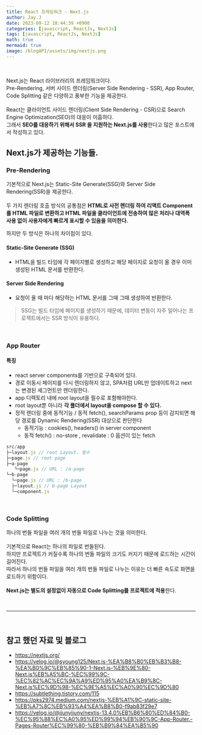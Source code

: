 ```yaml
---
title: React 프레임워크 - Next.js
author: Jay.J
date: 2023-09-12 18:44:39 +0900
categories: [javascript, ReactJs, NextJs]
tags: [javascript, ReactJs, NextJs]
math: true
mermaid: true
image: /blogAPI/assets/img/nextjs.png
---
```


<br>

Next.js는 React 라이브러리의 프레임워크이다.<br>
Pre-Rendering, 서버 사이드 렌더링(Server Side Rendering - SSR), App Router, Code Splitting  같은 다양하고 풍부한 기능을 제공한다.<br>
<br>
React는 클라이언트 사이드 렌더링(Client Side Rendering - CSR)으로 Search Engine Optimization(SEO)의 대응이 미흡하다.<br>
그래서 <b>SEO를 대응하기 위해서 SSR 을 지원하는 Next.js를 사용</b>한다고 많은 포스트에서 작성하고 있다.

## Next.js가 제공하는 기능들.

### Pre-Rendering

기본적으로 Next.js는 Static-Site Generate(SSG)와 Server Side Rendering(SSR)을 제공한다.<br>
<br>
두 가지 렌더링 호출 방식의 공통점은 <b>HTML로 사전 렌더링 하여 리액트 Component를 HTML 파일로 변환하고 HTML 파일을 클라이언트에 전송하여 많은 처리나 대역폭 사용 없이 사용자에게 빠르게 표시할 수 있음을 의미한다.</b>

하지만 두 방식은 하나의 차이점이 있다.

#### Static-Site Generate (SSG)
- HTML을 빌드 타임에 각 페이지별로 생성하고 해당 페이지로 요청이 올 경우 이미 생성된 HTML 문서를 반환한다.

#### Server Side Rendering
- 요청이 올 때 마다 해당하는 HTML 문서를 그때 그때 생성하여 반환한다.

> SSG는 빌드 타임에 페이지를 생성하기 때문에, 데이터 변동이 자주 일어나는 프로젝트에서는 SSR 방식이 유용하다.

<br>

### App Router

#### 특징
- react server components를 기반으로 구축되어 있다.
- 경로 이동시 페이지를 다시 렌더링하지 않고, SPA처럼 URL만 업데이트하고 next는 변경된 세그먼트만 렌더링한다.
- app 디렉토리 내에 root layout을 필수로 포함해야한다.
- root layout뿐 아니라 <b>각 폴더에서 layout을 compose 할 수 있다.</b>
- 정적 렌더링 중에 동적기능 / 동적 fetch(), searchParams prop 등이 감지되면 해당 경로를 Dynamic Rendering(SSR) 대상으로 판단한다
  - 동적기능 : cookies(), headers() in server component
  - 동적 fetch() : no-store , revalidate : 0 옵션이 있는 fetch

```js
src/app                                                                        
├─layout.js // root Layout. 필수
├─page.js // root page
├─a-page
   └─page.js // URL : /a-page
└─b-page
  └─page.js // URL : /b-page
  ├─layout.js // b-page Layout
  └─component.js
```

<br>

### Code Splitting
하나의 번들 파일을 여러 개의 번들 파일로 나누는 것을 의미한다.<br>
<br>
기본적으로 React는 하나의 파일로 번들된다.<br>
하지만 프로젝트가 커질수록 하나의 번들 파일의 크기도 커지기 때문에 로드하는 시간이 길어진다.<br>
따라서 하나의 번들 파일을 여러 개의 번들 파일로 나누는 이유는 더 빠른 속도로 화면을 로드하기 위함이다.<br>
<br>
<b>Next.js는 별도의 설정없이 자동으로 Code Splitting를 프로젝트에 적용</b>한다.

<br>
<hr>
<br>

## 참고 했던 자료 및 블로그
- <a href="https://nextjs.org/" target="_blank">https://nextjs.org/</a>
- <a href="https://velog.io/@syoung125/Next.js-%EA%B8%B0%EB%B3%B8-%EA%B0%9C%EB%85%90-1-Next.js-%EB%9E%80-Next.js%EB%A5%BC-%EC%99%9C-%EC%82%AC%EC%9A%A9%ED%95%A0%EA%B9%8C-Next.js%EC%9D%98-%EC%9E%A5%EC%A0%90%EC%9D%80" target="_blank">https://velog.io/@syoung125/Next.js-%EA%B8%B0%EB%B3%B8-%EA%B0%9C%EB%85%90-1-Next.js-%EB%9E%80-Next.js%EB%A5%BC-%EC%99%9C-%EC%82%AC%EC%9A%A9%ED%95%A0%EA%B9%8C-Next.js%EC%9D%98-%EC%9E%A5%EC%A0%90%EC%9D%80</a>
- <a href="https://subtlething.tistory.com/115" target="_blank">https://subtlething.tistory.com/115</a>
- <a href="https://pks2974.medium.com/nextjs-%EB%A1%9C-static-site-%EB%A7%8C%EB%93%A4%EA%B8%B0-f9ab83f29e7" target="_blank">https://pks2974.medium.com/nextjs-%EB%A1%9C-static-site-%EB%A7%8C%EB%93%A4%EA%B8%B0-f9ab83f29e7</a>
- <a href="https://velog.io/@jjunyjjuny/nextjs-13.4.0%EB%B6%80%ED%84%B0-%EC%95%88%EC%A0%95%ED%99%94%EB%90%9C-App-Router.-Pages-Router%EC%99%80-%EB%B9%84%EA%B5%90" target="_blank">https://velog.io/@jjunyjjuny/nextjs-13.4.0%EB%B6%80%ED%84%B0-%EC%95%88%EC%A0%95%ED%99%94%EB%90%9C-App-Router.-Pages-Router%EC%99%80-%EB%B9%84%EA%B5%90</a>
